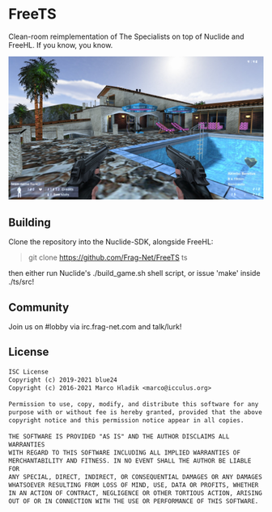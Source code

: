 # FreeTS
Clean-room reimplementation of The Specialists on top of Nuclide and FreeHL.
If you know, you know.

![Preview](img/preview.jpg)

## Building
Clone the repository into the Nuclide-SDK, alongside FreeHL:

> git clone https://github.com/Frag-Net/FreeTS ts

then either run Nuclide's ./build_game.sh shell script, or issue 'make' inside
./ts/src!

## Community
Join us on #lobby via irc.frag-net.com and talk/lurk!

## License
```
ISC License
Copyright (c) 2019-2021 blue24
Copyright (c) 2016-2021 Marco Hladik <marco@icculus.org>

Permission to use, copy, modify, and distribute this software for any
purpose with or without fee is hereby granted, provided that the above
copyright notice and this permission notice appear in all copies.

THE SOFTWARE IS PROVIDED "AS IS" AND THE AUTHOR DISCLAIMS ALL WARRANTIES
WITH REGARD TO THIS SOFTWARE INCLUDING ALL IMPLIED WARRANTIES OF
MERCHANTABILITY AND FITNESS. IN NO EVENT SHALL THE AUTHOR BE LIABLE FOR
ANY SPECIAL, DIRECT, INDIRECT, OR CONSEQUENTIAL DAMAGES OR ANY DAMAGES
WHATSOEVER RESULTING FROM LOSS OF MIND, USE, DATA OR PROFITS, WHETHER
IN AN ACTION OF CONTRACT, NEGLIGENCE OR OTHER TORTIOUS ACTION, ARISING
OUT OF OR IN CONNECTION WITH THE USE OR PERFORMANCE OF THIS SOFTWARE.
```
